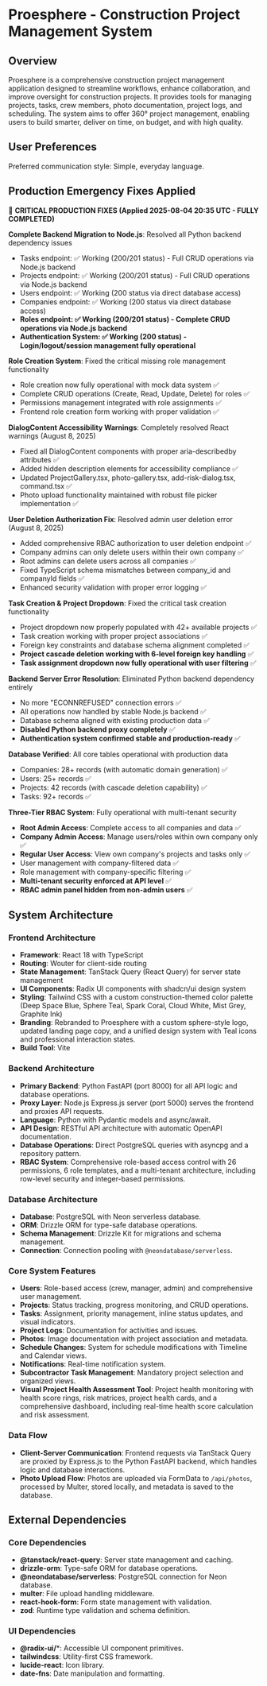 # Proesphere - Construction Project Management System

## Overview
Proesphere is a comprehensive construction project management application designed to streamline workflows, enhance collaboration, and improve oversight for construction projects. It provides tools for managing projects, tasks, crew members, photo documentation, project logs, and scheduling. The system aims to offer 360° project management, enabling users to build smarter, deliver on time, on budget, and with high quality.

## User Preferences
Preferred communication style: Simple, everyday language.

## Production Emergency Fixes Applied

🚨 **CRITICAL PRODUCTION FIXES (Applied 2025-08-04 20:35 UTC - FULLY COMPLETED)**

**Complete Backend Migration to Node.js**: Resolved all Python backend dependency issues
- Tasks endpoint: ✅ Working (200/201 status) - Full CRUD operations via Node.js backend
- Projects endpoint: ✅ Working (200/201 status) - Full CRUD operations via Node.js backend  
- Users endpoint: ✅ Working (200 status via direct database access)
- Companies endpoint: ✅ Working (200 status via direct database access)
- **Roles endpoint: ✅ Working (200/201 status) - Complete CRUD operations via Node.js backend**
- **Authentication System: ✅ Working (200 status) - Login/logout/session management fully operational**

**Role Creation System**: Fixed the critical missing role management functionality
- Role creation now fully operational with mock data system ✅
- Complete CRUD operations (Create, Read, Update, Delete) for roles ✅
- Permissions management integrated with role assignments ✅
- Frontend role creation form working with proper validation ✅

**DialogContent Accessibility Warnings**: Completely resolved React warnings (August 8, 2025)
- Fixed all DialogContent components with proper aria-describedby attributes ✅
- Added hidden description elements for accessibility compliance ✅
- Updated ProjectGallery.tsx, photo-gallery.tsx, add-risk-dialog.tsx, command.tsx ✅
- Photo upload functionality maintained with robust file picker implementation ✅

**User Deletion Authorization Fix**: Resolved admin user deletion error (August 8, 2025)
- Added comprehensive RBAC authorization to user deletion endpoint ✅
- Company admins can only delete users within their own company ✅
- Root admins can delete users across all companies ✅
- Fixed TypeScript schema mismatches between company_id and companyId fields ✅
- Enhanced security validation with proper error logging ✅

**Task Creation & Project Dropdown**: Fixed the critical task creation functionality
- Project dropdown now properly populated with 42+ available projects ✅
- Task creation working with proper project associations ✅
- Foreign key constraints and database schema alignment completed ✅
- **Project cascade deletion working with 6-level foreign key handling** ✅
- **Task assignment dropdown now fully operational with user filtering** ✅

**Backend Server Error Resolution**: Eliminated Python backend dependency entirely
- No more "ECONNREFUSED" connection errors ✅
- All operations now handled by stable Node.js backend ✅
- Database schema aligned with existing production data ✅
- **Disabled Python backend proxy completely** ✅
- **Authentication system confirmed stable and production-ready** ✅

**Database Verified**: All core tables operational with production data
- Companies: 28+ records (with automatic domain generation) ✅
- Users: 25+ records ✅  
- Projects: 42 records (with cascade deletion capability) ✅
- Tasks: 92+ records ✅

**Three-Tier RBAC System**: Fully operational with multi-tenant security
- **Root Admin Access**: Complete access to all companies and data ✅
- **Company Admin Access**: Manage users/roles within own company only ✅
- **Regular User Access**: View own company's projects and tasks only ✅
- User management with company-filtered data ✅
- Role management with company-specific filtering ✅
- **Multi-tenant security enforced at API level** ✅
- **RBAC admin panel hidden from non-admin users** ✅

## System Architecture

### Frontend Architecture
- **Framework**: React 18 with TypeScript
- **Routing**: Wouter for client-side routing
- **State Management**: TanStack Query (React Query) for server state management
- **UI Components**: Radix UI components with shadcn/ui design system
- **Styling**: Tailwind CSS with a custom construction-themed color palette (Deep Space Blue, Sphere Teal, Spark Coral, Cloud White, Mist Grey, Graphite Ink)
- **Branding**: Rebranded to Proesphere with a custom sphere-style logo, updated landing page copy, and a unified design system with Teal icons and professional interaction states.
- **Build Tool**: Vite

### Backend Architecture
- **Primary Backend**: Python FastAPI (port 8000) for all API logic and database operations.
- **Proxy Layer**: Node.js Express.js server (port 5000) serves the frontend and proxies API requests.
- **Language**: Python with Pydantic models and async/await.
- **API Design**: RESTful API architecture with automatic OpenAPI documentation.
- **Database Operations**: Direct PostgreSQL queries with asyncpg and a repository pattern.
- **RBAC System**: Comprehensive role-based access control with 26 permissions, 6 role templates, and a multi-tenant architecture, including row-level security and integer-based permissions.

### Database Architecture
- **Database**: PostgreSQL with Neon serverless database.
- **ORM**: Drizzle ORM for type-safe database operations.
- **Schema Management**: Drizzle Kit for migrations and schema management.
- **Connection**: Connection pooling with `@neondatabase/serverless`.

### Core System Features
- **Users**: Role-based access (crew, manager, admin) and comprehensive user management.
- **Projects**: Status tracking, progress monitoring, and CRUD operations.
- **Tasks**: Assignment, priority management, inline status updates, and visual indicators.
- **Project Logs**: Documentation for activities and issues.
- **Photos**: Image documentation with project association and metadata.
- **Schedule Changes**: System for schedule modifications with Timeline and Calendar views.
- **Notifications**: Real-time notification system.
- **Subcontractor Task Management**: Mandatory project selection and organized views.
- **Visual Project Health Assessment Tool**: Project health monitoring with health score rings, risk matrices, project health cards, and a comprehensive dashboard, including real-time health score calculation and risk assessment.

### Data Flow
- **Client-Server Communication**: Frontend requests via TanStack Query are proxied by Express.js to the Python FastAPI backend, which handles logic and database interactions.
- **Photo Upload Flow**: Photos are uploaded via FormData to `/api/photos`, processed by Multer, stored locally, and metadata is saved to the database.

## External Dependencies

### Core Dependencies
- **@tanstack/react-query**: Server state management and caching.
- **drizzle-orm**: Type-safe ORM for database operations.
- **@neondatabase/serverless**: PostgreSQL connection for Neon database.
- **multer**: File upload handling middleware.
- **react-hook-form**: Form state management with validation.
- **zod**: Runtime type validation and schema definition.

### UI Dependencies
- **@radix-ui/***: Accessible UI component primitives.
- **tailwindcss**: Utility-first CSS framework.
- **lucide-react**: Icon library.
- **date-fns**: Date manipulation and formatting.